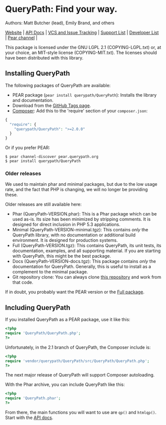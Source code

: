 # QueryPath: Find your way.

Authors: Matt Butcher (lead), Emily Brand, and others

[Website](http://querypath.org) | 
[API Docs](http://api.querypath.org) |
[VCS and Issue Tracking](http://github.com/technosophos/querypath) |
[Support List](http://groups.google.com/group/support-querypath) |
[Developer List](http://groups.google.com/group/devel-querypath) |
[Pear channel](http://pear.querypath.org) |

This package is licensed under the GNU LGPL 2.1 (COPYING-LGPL.txt) or, at your choice, an MIT-style
license (COPYING-MIT.txt). The licenses should have been distributed with this library.

## Installing QueryPath

The following packages of QueryPath are available:

  * PEAR package (`pear install querypath/QueryPath`): Installs the library and documentation.
  * Download from the [GitHub Tags page](https://github.com/technosophos/querypath/tags).
  * [Composer](http://packagist.org): Add this to the 'require' section of your `composer.json`:

```php
{
  "require": {
    "querypath/QueryPath": ">=2.0.0"
  }
}
```

Or if you prefer PEAR:
```
$ pear channel-discover pear.querypath.org
$ pear install querypath/QueryPath
```

### Older releases

We used to maintain phar and minimal packages, but due to the low usage
rate, and the fact that PHP is changing, we will no longer be
providing these.

Older releases are still available here:

  * Phar (QueryPath-VERSION.phar): This is a Phar package which can be used as-is. Its size has been
    minimized by stripping comments. It is designed for direct inclusion in PHP 5.3 applications.
  * Minimal (QueryPath-VERSION-minimal.tgz): This contains *only* the QueryPath library, with no
    documentation or additional build environment. It is designed for production systems.
  * Full (QueryPath-VERSION.tgz): This contains QueryPath, its unit tests, its documentation, 
    examples, and all supporting material. If you are starting with QueryPath, this might be the
    best package.
  * Docs (QueryPath-VERSION-docs.tgz): This package contains *only* the documentation for QueryPath.
    Generally, this is useful to install as a complement to the minimal package.
  * Git repository clone: You can always clone [this repository](http://github.com/technosophos/querypath) and work from that code.

    
If in doubt, you probably want the PEAR version or the [Full package](http://github.com/technosophos/querypath/downloads).

## Including QueryPath

If you installed QueryPath as a PEAR package, use it like this:

```php
<?php
require 'QueryPath/QueryPath.php';
?>
```

Unfortunately, in the 2.1 branch of QueryPath, the Composer include is:

```php
<?php
require 'vendor/querypath/QueryPath/src/QueryPath/QueryPath.php';
?>
```

The next major release of QueryPath will support Composer autoloading.

With the Phar archive, you can include QueryPath like this:

```php
<?php
require 'QueryPath.phar';
?>
```


From there, the main functions you will want to use are `qp()` and `htmlqp()`. Start with the [API docs](http://api.querypath.org/docs).
